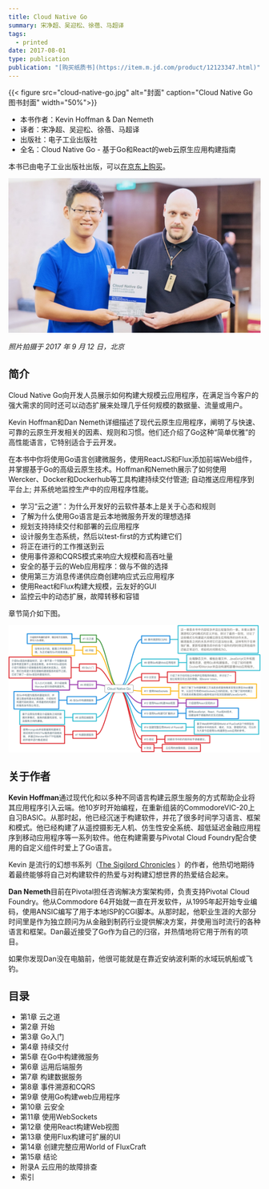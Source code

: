 ```yaml
---
title: Cloud Native Go
summary: 宋净超、吴迎松、徐蓓、马超译
tags:
  - printed
date: 2017-08-01
type: publication
publication: "[购买纸质书](https://item.m.jd.com/product/12123347.html)"
---
```


{{< figure src="cloud-native-go.jpg" alt="封面"  caption="Cloud Native Go 图书封面" width="50%">}}

- 本书作者：Kevin Hoffman & Dan Nemeth
- 译者：宋净超、吴迎松、徐蓓、马超译
- 出版社：电子工业出版社
- 全名：Cloud Native Go - 基于Go和React的web云原生应用构建指南

本书已由电子工业出版社出版，可以[在京东上购买](https://item.m.jd.com/product/12123347.html)。

![Jimmy Song with Kevin Hoffman](jimmy-song-with-kevein-hoffman.jpg)

*照片拍摄于 2017 年 9 月 12 日，北京*

## 简介

Cloud Native Go向开发人员展示如何构建大规模云应用程序，在满足当今客户的强大需求的同时还可以动态扩展来处理几乎任何规模的数据量、流量或用户。

Kevin Hoffman和Dan Nemeth详细描述了现代云原生应用程序，阐明了与快速、可靠的云原生开发相关的因素、规则和习惯。他们还介绍了Go这种“简单优雅”的高性能语言，它特别适合于云开发。

在本书中你将使用Go语言创建微服务，使用ReactJS和Flux添加前端Web组件，并掌握基于Go的高级云原生技术。Hoffman和Nemeth展示了如何使用Wercker、Docker和Dockerhub等工具构建持续交付管道; 自动推送应用程序到平台上; 并系统地监控生产中的应用程序性能。

-  学习“云之道”：为什么开发好的云软件基本上是关于心态和规则
-  了解为什么使用Go语言是云本地微服务开发的理想选择
-  规划支持持续交付和部署的云应用程序
-  设计服务生态系统，然后以test-first的方式构建它们
-  将正在进行的工作推送到云
-  使用事件源和CQRS模式来响应大规模和高吞吐量
-  安全的基于云的Web应用程序：做与不做的选择
-  使用第三方消息传递供应商创建响应式云应用程序
-  使用React和Flux构建大规模，云友好的GUI
-  监控云中的动态扩展，故障转移和容错

章节简介如下图。

![Cloud Native Go各章节简介](cloud-native-go-abstract.png)

## 关于作者

**Kevin Hoffman**通过现代化和以多种不同语言构建云原生服务的方式帮助企业将其应用程序引入云端。他10岁时开始编程，在重新组装的CommodoreVIC-20上自习BASIC。从那时起，他已经沉迷于构建软件，并花了很多时间学习语言、框架和模式。他已经构建了从遥控摄影无人机、仿生性安全系统、超低延迟金融应用程序到移动应用程序等一系列软件。他在构建需要与Pivotal Cloud Foundry配合使用的自定义组件时爱上了Go语言。

Kevin 是流行的幻想书系列（[The Sigilord Chronicles](http://amzn.to/2fc8iES) ）的作者，他热切地期待着最终能够将自己对构建软件的热爱与对构建幻想世界的热爱结合起来。

**Dan Nemeth**目前在Pivotal担任咨询解决方案架构师，负责支持Pivotal Cloud Foundry。他从Commodore 64开始就一直在开发软件，从1995年起开始专业编码，使用ANSIC编写了用于本地ISP的CGI脚本。从那时起，他职业生涯的大部分时间里是作为独立顾问为从金融到制药行业提供解决方案，并使用当时流行的各种语言和框架。Dan最近接受了Go作为自己的归宿，并热情地将它用于所有的项目。

如果你发现Dan没在电脑前，他很可能就是在靠近安纳波利斯的水域玩帆船或飞钓。

## 目录

- 第1章 云之道
- 第2章  开始
- 第3章  Go入门
- 第4章  持续交付
- 第5章  在Go中构建微服务
- 第6章  运用后端服务
- 第7章  构建数据服务
- 第8章  事件溯源和CQRS
- 第9章  使用Go构建web应用程序
- 第10章  云安全
- 第11章  使用WebSockets
- 第12章  使用React构建Web视图
- 第13章  使用Flux构建可扩展的UI
- 第14章  创建完整应用World of FluxCraft
- 第15章  结论
- 附录A  云应用的故障排查
- 索引